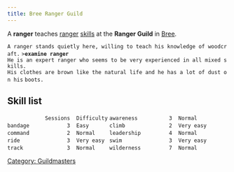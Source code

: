 ```yaml
---
title: Bree Ranger Guild
---
```


A **ranger** teaches [ranger](general "wikilink")
[skills](skill "wikilink") at the **Ranger Guild** in
[Bree](Bree "wikilink").

`A ranger stands quietly here, willing to teach his knowledge of woodcraft.`
`>`**`examine ranger`**
`He is an expert ranger who seems to be very experienced in all mixed skills.`
`His clothes are brown like the natural life and he has a lot of dust on his`
`boots.`

## Skill list

`            Sessions  Difficulty`
`awareness          3  Normal    `
`bandage            3  Easy      `
`climb              2  Very easy `
`command            2  Normal    `
`leadership         4  Normal    `
`ride               3  Very easy `
`swim               3  Very easy `
`track              3  Normal    `
`wilderness         7  Normal  `

[Category: Guildmasters](Category:_Guildmasters "wikilink")